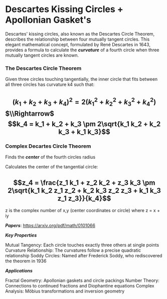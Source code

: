 # Descartes Kissing Circles + Apollonian Gasket's

Descartes' kissing circles, also known as the Descartes Circle Theorem, describes the relationship between four mutually tangent circles. This elegant mathematical concept, formulated by René Descartes in 1643, provides a formula to calculate the ***curvature*** of a fourth circle when three mutually tangent circles are known.

### The Descartes Circle Theorem
Given three circles touching tangentially, the inner circle that fits between all three circles has curvature k4 such that:

## $$(k_1 + k_2 + k_3 + k_4)^2 = 2(k_1^2 + k_2^2 + k_3^2 + k_4^2)$$ $\\Rightarrow$ $$k_4 = k_1 + k_2 + k_3 \pm 2\sqrt{k_1 k_2 + k_2 k_3 + k_1 k_3}$$

### Complex Decartes Circle Theorem
Finds the ***center*** of the fourth circles radius

Calculates the center of the tangential circle:

## $$z_4 = \frac{z_1 k_1 + z_2 k_2 + z_3 k_3 \pm 2\sqrt{k_1 k_2 z_1 z_2 + k_2 k_3 z_2 z_3 + k_1 k_3 z_1 z_3}}{k_4}$$

z is the complex number of x,y (center coordinates or circle) where z = x + iy  

***Papers***: https://arxiv.org/pdf/math/0101066

***Key Properties***

Mutual Tangency: Each circle touches exactly three others at single points
Curvature Relationship: The curvatures follow a precise quadratic relationship
Soddy Circles: Named after Frederick Soddy, who rediscovered the theorem in 1936

***Applications***

Fractal Geometry: Apollonian gaskets and circle packings
Number Theory: Connections to continued fractions and Diophantine equations
Complex Analysis: Möbius transformations and inversion geometry